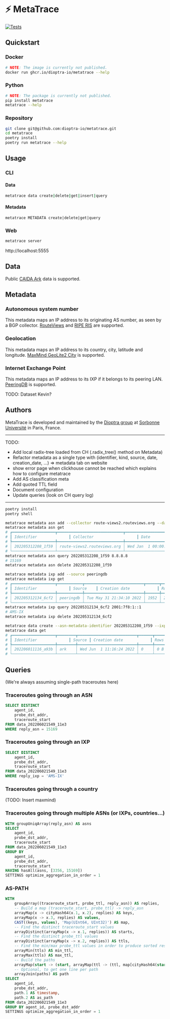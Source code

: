 # ⚡ MetaTrace

<!-- Uncomment when public
[![Tests](https://img.shields.io/github/workflow/status/dioptra-io/metatrace/Tests?logo=github)](https://github.com/dioptra-io/metatrace/actions/workflows/tests.yml)
[![Coverage](https://img.shields.io/codecov/c/github/dioptra-io/metatrace?logo=codecov&logoColor=white)](https://app.codecov.io/gh/dioptra-io/metatrace)
[![PyPI](https://img.shields.io/pypi/v/metatrace?color=blue&logo=pypi&logoColor=white)](https://pypi.org/project/metatrace/)
-->

[![Tests](https://github.com/dioptra-io/metatrace/actions/workflows/tests.yml/badge.svg)](https://github.com/dioptra-io/metatrace/actions/workflows/tests.yml)

## Quickstart

### Docker

```bash
# NOTE: The image is currently not published.
docker run ghcr.io/dioptra-io/metatrace --help
```

### Python

```bash
# NOTE: The package is currently not published.
pip install metatrace
metatrace --help
```

### Repository

```bash
git clone git@github.com:dioptra-io/metatrace.git
cd metatrace
poetry install
poetry run metatrace --help
```

## Usage

### CLI

#### Data

```bash
metatrace data create|delete|get|insert|query
```

#### Metadata

```
metatrace METADATA create|delete|get|query
```

### Web

```bash
metatrace server
```

http://localhost:5555

## Data

Public [CAIDA Ark](https://www.caida.org/projects/ark/) data is supported.

## Metadata

### Autonomous system number

This metadata maps an IP address to its originating AS number, as seen by a BGP collector.
[RouteViews](http://routeviews.org) and [RIPE RIS](https://www.ripe.net/analyse/internet-measurements/routing-information-service-ris) are supported.

### Geolocation

This metadata maps an IP address to its country, city, latitude and longitude.
[MaxMind GeoLite2 City](https://dev.maxmind.com/geoip/geolite2-free-geolocation-data?lang=en) is supported.

### Internet Exchange Point

This metadata maps an IP address to its IXP if it belongs to its peering LAN.
[PeeringDB](https://www.peeringdb.com) is supported.

TODO: Dataset Kevin?

## Authors

MetaTrace is developed and maintained by the [Dioptra group](https://dioptra.io) at [Sorbonne Université](https://www.sorbonne-universite.fr) in Paris, France.

---
TODO:
- Add local radix-tree loaded from CH (.radix_tree() method on Metadata)
- Refactor metadata as a single type with (identifier, kind, source, date, creation_date, ...) => metadata tab on website
- show error page when clickhouse cannot be reached which explains how to configure metatrace
- Add AS classification meta
- Add quoted TTL field
- Document configuration
- Update queries (look on CH query log)
---

```bash
poetry install
poetry shell
```

```bash
metatrace metadata asn add --collector route-views2.routeviews.org --date 2014-01-01T00:00:00
metatrace metadata asn get
# ┏━━━━━━━━━━━━━━━━━━━┳━━━━━━━━━━━━━━━━━━━━━━━━━━━━━┳━━━━━━━━━━━━━━━━━━━━━━━━━━┳━━━━━━━━━━━━━━━━━━━━━━━━━━┳━━━━━━━━┳━━━━━━━━━━━━━━━━━━━━━━━┓
# ┃ Identifier              ┃ Collector                   ┃ Date                     ┃ Creation date            ┃ Rows   ┃ Size                  ┃
# ┡━━━━━━━━━━━━━━━━━━━╇━━━━━━━━━━━━━━━━━━━━━━━━━━━━━╇━━━━━━━━━━━━━━━━━━━━━━━━━━╇━━━━━━━━━━━━━━━━━━━━━━━━━━╇━━━━━━━━╇━━━━━━━━━━━━━━━━━━━━━━━┩
# │ 202205312208_1f59 │ route-views2.routeviews.org │ Wed Jan  1 00:00:00 2014 │ Tue May 31 22:08:18 2022 │ 498110 │ 3.5454529999999997 MB │
# └───────────────────┴─────────────────────────────┴──────────────────────────┴──────────────────────────┴────────┴───────────────────────┘
metatrace metadata asn query 202205312208_1f59 8.8.8.8
# 15169
metatrace metadata asn delete 202205312208_1f59
```

```bash
metatrace metadata ixp add --source peeringdb
metatrace metadata ixp get
# ┏━━━━━━━━━━━━━━━━━━━┳━━━━━━━━━━━┳━━━━━━━━━━━━━━━━━━━━━━━━━━┳━━━━━━┳━━━━━━━━━━━┓
# ┃ Identifier              ┃ Source    ┃ Creation date            ┃ Rows ┃ Size      ┃
# ┡━━━━━━━━━━━━━━━━━━━╇━━━━━━━━━━━╇━━━━━━━━━━━━━━━━━━━━━━━━━━╇━━━━━━╇━━━━━━━━━━━┩
# │ 202205312134_6cf2 │ peeringdb │ Tue May 31 21:34:10 2022 │ 1952 │ 26.848 kB │
# └───────────────────┴───────────┴──────────────────────────┴──────┴───────────┘
metatrace metadata ixp query 202205312134_6cf2 2001:7f8:1::1
# AMS-IX
metatrace metadata ixp delete 202205312134_6cf2
```

```bash
metatrace data create --asn-metadata-identifier 202205312208_1f59 --ixp-metadata-identifier 202205312134_6cf2
metatrace data get
# ┏━━━━━━━━━━━━━━━━━━━┳━━━━━━━━┳━━━━━━━━━━━━━━━━━━━━━━━━━━┳━━━━━━┳━━━━━━┓
# ┃ Identifier              ┃ Source ┃ Creation date            ┃ Rows ┃ Size ┃
# ┡━━━━━━━━━━━━━━━━━━━╇━━━━━━━━╇━━━━━━━━━━━━━━━━━━━━━━━━━━╇━━━━━━╇━━━━━━┩
# │ 202206011116_a93b │ ark    │ Wed Jun  1 11:16:24 2022 │ 0    │ 0 B  │
# └───────────────────┴────────┴──────────────────────────┴──────┴──────┘
```

## Queries

(We're always assuming single-path traceroutes here)

### Traceroutes going through an ASN

```sql
SELECT DISTINCT
    agent_id,
    probe_dst_addr,
    traceroute_start
FROM data_202206021549_11e3
WHERE reply_asn = 15169
```

### Traceroutes going through an IXP

```sql
SELECT DISTINCT
    agent_id,
    probe_dst_addr,
    traceroute_start
FROM data_202206021549_11e3
WHERE reply_ixp = 'AMS-IX'
```

### Traceroutes going through a country

(TODO: Insert maxmind)

### Traceroutes going through multiple ASNs (or IXPs, countries...)

```sql
WITH groupUniqArray(reply_asn) AS asns
SELECT
    agent_id,
    probe_dst_addr,
    traceroute_start
FROM data_202206021549_11e3
GROUP BY
    agent_id,
    probe_dst_addr,
    traceroute_start
HAVING hasAll(asns, [3356, 15169])
SETTINGS optimize_aggregation_in_order = 1
```

### AS-PATH

```sql
WITH
    groupArray((traceroute_start, probe_ttl, reply_asn)) AS replies,
    -- Build a map (traceroute_start, probe_ttl) -> reply_asn 
    arrayMap(x -> cityHash64(x.1, x.2), replies) AS keys,
    arrayMap(x -> x.3, replies) AS values,
    CAST((keys, values), 'Map(UInt64, UInt32)') AS map,
    -- Find the distinct traceroute_start values
    arrayDistinct(arrayMap(x -> x.1, replies)) AS starts,
    -- Find the distinct probe_ttl values
    arrayDistinct(arrayMap(x -> x.2, replies)) AS ttls,
    -- Find the min/max probe_ttl values in order to produce sorted results
    arrayMin(ttls) AS min_ttl,
    arrayMax(ttls) AS max_ttl,
    -- Build the paths
    arrayMap(start -> (start, arrayMap(ttl -> (ttl, map[cityHash64(start, ttl)]), range(min_ttl, max_ttl))), starts) AS paths,
    -- Optional, to get one line per path
    arrayJoin(paths) AS path
SELECT
    agent_id,
    probe_dst_addr,
    path.1 AS timestamp,
    path.2 AS as_path
FROM data_202206021549_11e3
GROUP BY agent_id, probe_dst_addr
SETTINGS optimize_aggregation_in_order = 1
```
